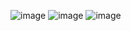 ![image](https://github.com/Ankitsingh0460/Simple-Portfolio-In-HTML/assets/101083216/765a78bf-495b-4e61-bb32-54291bb0e8e5)
![image](https://github.com/Ankitsingh0460/Simple-Portfolio-In-HTML/assets/101083216/5f5cf626-1d14-47f4-b66c-c975f779c98d)
![image](https://github.com/Ankitsingh0460/Simple-Portfolio-In-HTML/assets/101083216/18626494-9f61-4c99-bcb5-2211a2605c01)
